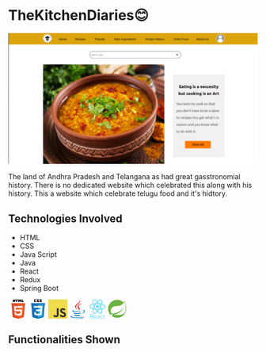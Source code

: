 # TheKitchenDiaries😊
<img src="https://github.com/BhargaviBhargavi/TheKitchenDiaries/blob/master/Screenshot%20from%202023-07-29%2004-13-34.png?raw=true" />
<p>The land of Andhra Pradesh and Telangana as had great gasstronomial history. There is no dedicated website which celebrated this along with his history. This a website which celebrate telugu food and it's hidtory.</p>
<h2>Technologies Involved</h2>
<ul>
  <li>HTML</li>
  <li>CSS</li>
  <li>Java Script</li>
  <li>Java</li>
  <li>React</li>
  <li>Redux</li>
  <li>Spring Boot</li>
</ul>
<div style="display:flex">
  <img src="https://raw.githubusercontent.com/devicons/devicon/master/icons/html5/html5-original-wordmark.svg" alt="html5" width="40" height="40"/>
  <img src="https://raw.githubusercontent.com/devicons/devicon/master/icons/css3/css3-original-wordmark.svg" alt="css3" width="40" height="40"/>  <img src="https://raw.githubusercontent.com/devicons/devicon/master/icons/javascript/javascript-original.svg" alt="javascript" width="40" height="40"/> 
  <img src="https://raw.githubusercontent.com/devicons/devicon/master/icons/java/java-original.svg" alt="java" width="40" height="40"/>  
  
  <img src="https://raw.githubusercontent.com/devicons/devicon/master/icons/react/react-original-wordmark.svg" alt="react" width="40" height="40"/>
  <img height="40" src="https://raw.githubusercontent.com/github/explore/80688e429a7d4ef2fca1e82350fe8e3517d3494d/topics/spring-boot/spring-boot.png">
</div>
<h2>Functionalities Shown</h2>
